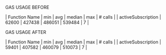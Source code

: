 GAS USAGE BEFORE

| Function Name | min | avg | median | max | # calls |
| activeSubscription | 62600 | 427438 | 486051 | 539484 | 7 |




GAS USAGE AFTER

| Function Name | min | avg | median | max | # calls |
| activeSubscription | 59401 | 407582 | 460079 | 510073 | 7 |

